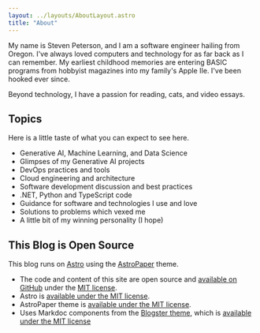```yaml
---
layout: ../layouts/AboutLayout.astro
title: "About"
---
```


My name is Steven Peterson, and I am a software engineer hailing from Oregon. I've always loved computers and
technology for as far back as I can remember. My earliest childhood memories are entering BASIC programs from
hobbyist magazines into my family's Apple IIe. I've been hooked ever since.

Beyond technology, I have a passion for reading, cats, and video essays.

## Topics

Here is a little taste of what you can expect to see here.

- Generative AI, Machine Learning, and Data Science
- Glimpses of my Generative AI projects
- DevOps practices and tools
- Cloud engineering and architecture
- Software development discussion and best practices
- .NET, Python and TypeScript code
- Guidance for software and technologies I use and love
- Solutions to problems which vexed me
- A little bit of my winning personality (I hope)

## This Blog is Open Source

This blog runs on [Astro](https://astro.build/) using the [AstroPaper](https://github.com/satnaing/astro-paper) theme.

- The code and content of this site are open source and [available on GitHub](https://github.com/spetersoncode/blog-stevenpeterson-dev) under the [MIT license](https://github.com/spetersoncode/blog-stevenpeterson-dev/blob/main/LICENSE).
- Astro is [available under the MIT license](https://github.com/withastro/astro/blob/main/LICENSE).
- AstroPaper theme is [available under the MIT license](https://github.com/satnaing/astro-paper/blob/main/LICENSE).
- Uses Markdoc components from the [Blogster theme](https://github.com/flexdinesh/blogster), which is [available under the MIT license](https://github.com/flexdinesh/blogster/blob/main/LICENSE)
